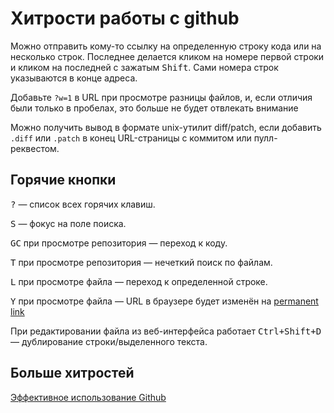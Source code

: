 ﻿# Хитрости работы с github

Можно отправить кому-то ссылку на определенную строку кода или на несколько строк. Последнее делается кликом на номере первой строки и кликом на последней с зажатым <kbd>Shift</kbd>. Сами номера строк указываются в конце адреса. 

Добавьте `?w=1` в URL при просмотре разницы файлов, и, если отличия были только в пробелах, это больше не будет отвлекать внимание

Можно получить вывод в формате unix-утилит diff/patch, если добавить `.diff` или `.patch` в конец URL-страницы с коммитом или пулл-реквестом.



## Горячие кнопки

<kbd>?</kbd> — список всех горячих клавиш.

<kbd>S</kbd> — фокус на поле поиска.

<kbd>GC</kbd> при просмотре репозитория — переход к коду.

<kbd>T</kbd> при просмотре репозитория — нечеткий поиск по файлам.

<kbd>L</kbd> при просмотре файла — переход к определенной строке.

<kbd>Y</kbd> при просмотре файла — URL в браузере будет изменён на [permanent link](https://help.github.com/articles/getting-permanent-links-to-files/)

При редактировании файла из веб-интерфейса работает <kbd>Ctrl+Shift+D</kbd> — дублирование строки/выделенного текста.



## Больше хитростей

[Эффективное использование Github](https://habrahabr.ru/company/2gis/blog/306166/)
